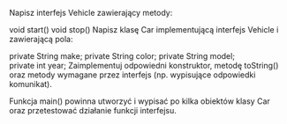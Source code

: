 Napisz interfejs Vehicle zawierający metody:

void start()
void stop()
Napisz klasę Car implementującą interfejs Vehicle i zawierającą pola:


private String make; 
private String color; 
private String model;   
private int year;
Zaimplementuj odpowiedni konstruktor, metodę toString() oraz metody wymagane przez interfejs (np. wypisujące odpowiedki komunikat).

Funkcja main() powinna utworzyć i wypisać po kilka obiektów klasy Car oraz przetestować działanie funkcji interfejsu.
